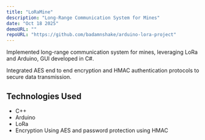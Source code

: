 ```yaml
---
title: "LoRaMine"
description: "Long-Range Communication System for Mines"
date: "Oct 18 2025"
demoURL: ""
repoURL: "https://github.com/badamnshake/arduino-lora-project"
---
```


Implemented long-range communication system for mines, leveraging LoRa and Arduino, GUI developed in C#.

Integrated AES end to end encryption and HMAC authentication protocols to secure data transmission.

## Technologies Used

- C++
- Arduino
- LoRa
- Encryption Using AES and password protection using HMAC
